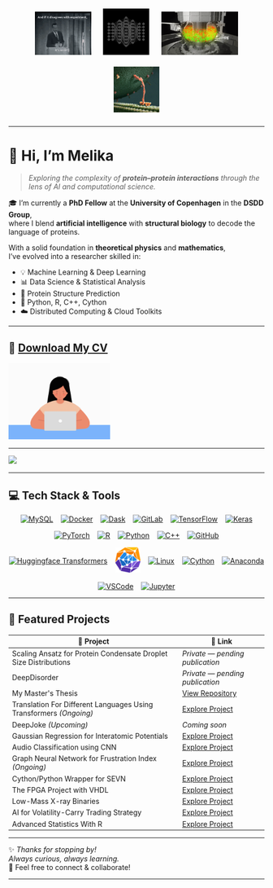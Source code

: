 <div align="center">
    <img src="experiment-science.gif" width="22%" style="margin: 10px;" />
    <img src="nn.gif" width="18%" style="margin: 10px;" />
    <img src="reactor.gif" width="30%" style="margin: 10px;" />
    <img src="John-Liebler-Kinesin-Walking.webp" width="18%" style="margin: 10px;" />
</div>

---

# 👋 Hi, I’m **Melika**  

> _Exploring the complexity of **protein–protein interactions** through the lens of AI and computational science._  

🎓 I’m currently a **PhD Fellow** at the **University of Copenhagen** in the **DSDD Group**,  
where I blend **artificial intelligence** with **structural biology** to decode the language of proteins.

With a solid foundation in **theoretical physics** and **mathematics**,  
I’ve evolved into a researcher skilled in:

- 💡 Machine Learning & Deep Learning  
- 📊 Data Science & Statistical Analysis  
- 🧬 Protein Structure Prediction  
- 🐍 Python, R, C++, Cython 
- ☁️ Distributed Computing & Cloud Toolkits  

---

## 📄 [Download My CV](https://github.com/Melikakmm/CV/blob/main/MelikaCV.pdf)

<a href="https://github.com/Melikakmm/CV/blob/main/MelikaCV.pdf">
    <img src="CV.gif" alt="My CV" width="200" />
</a>

---

[![](https://visitcount.itsvg.in/api?id=MELIKAKMM&label=Profile%20Views&color=0&icon=0&pretty=true)](https://visitcount.itsvg.in)

---

## 💻 Tech Stack & Tools

<div style="display: flex; flex-wrap: wrap; gap: 15px; align-items: center; justify-content: center;">
    <a href="https://www.mysql.com/"><img src="https://www.mysql.com/common/logos/logo-mysql-170x115.png" alt="MySQL" style="height: 50px;"></a>
    <a href="https://www.docker.com/"><img src="https://www.docker.com/wp-content/uploads/2022/03/Moby-logo.png" alt="Docker" style="height: 50px;"></a>
    <a href="https://www.dask.org/"><img src="https://numfocus.org/wp-content/uploads/2019/08/Dask-Logo-300x300-1.png" alt="Dask" style="height: 50px;"></a>
    <a href="https://about.gitlab.com/"><img src="https://about.gitlab.com/images/press/logo/png/gitlab-logo-500.png" alt="GitLab" style="height: 50px;"></a>
    <a href="https://www.tensorflow.org/"><img src="https://upload.wikimedia.org/wikipedia/commons/2/2d/Tensorflow_logo.svg" alt="TensorFlow" style="height: 50px;"></a>
    <a href="https://keras.io/"><img src="https://upload.wikimedia.org/wikipedia/commons/a/ae/Keras_logo.svg" alt="Keras" style="height: 50px;"></a>
    <a href="https://pytorch.org/"><img src="https://pytorch.org/assets/images/pytorch-logo.png" alt="PyTorch" style="height: 50px;"></a>
    <a href="https://www.r-project.org/"><img src="https://www.r-project.org/logo/Rlogo.png" alt="R" style="height: 50px;"></a>
    <a href="https://www.python.org/"><img src="https://www.python.org/static/community_logos/python-logo.png" alt="Python" style="height: 50px;"></a>
    <a href="https://isocpp.org/"><img src="https://isocpp.org/assets/images/cpp_logo.png" alt="C++" style="height: 50px;"></a>
    <a href="https://github.com/"><img src="https://github.githubassets.com/images/modules/logos_page/GitHub-Mark.png" alt="GitHub" style="height: 50px;"></a>
    <a href="https://pytorch.org/hub/huggingface_pytorch-transformers/"><img src="https://huggingface.co/front/assets/huggingface_logo.svg" alt="Huggingface Transformers" style="height: 50px;"></a>
    <a href="https://pytorch-geometric.readthedocs.io/en/latest/"><img src="https://raw.githubusercontent.com/pyg-team/pyg_sphinx_theme/master/pyg_sphinx_theme/static/img/pyg_logo.png" alt="PyTorch Geometric" style="height: 50px;"></a>
    <a href="https://www.linux.it/"><img src="https://upload.wikimedia.org/wikipedia/commons/3/35/Tux.svg" alt="Linux" style="height: 50px;"></a>
    <a href="https://cython.readthedocs.io/en/latest/"><img src="https://cython.readthedocs.io/en/latest/_static/cythonlogo.png" alt="Cython" style="height: 50px;"></a>
    <a href="https://www.anaconda.com/"><img src="https://www.anaconda.com/wp-content/uploads/2022/12/anaconda_secondary_logo.svg" alt="Anaconda" style="height: 50px;"></a>
    <a href="https://code.visualstudio.com/"><img src="https://code.visualstudio.com/assets/images/code-stable.png" alt="VSCode" style="height: 50px;"></a>
    <a href="https://jupyter.org/"><img src="https://jupyter.org/assets/logos/rectanglelogo-greytext-orangebody-greymoons.svg" alt="Jupyter" style="height: 50px;"></a>
</div>

---

## 🧪 Featured Projects

| 📂 Project | 🔗 Link |
|------------|---------|
| Scaling Ansatz for Protein Condensate Droplet Size Distributions | *Private — pending publication* |
| DeepDisorder | *Private — pending publication* |
| My Master's Thesis | [View Repository](https://github.com/Melikakmm/Master_Thesis/tree/main) |
| Translation For Different Languages Using Transformers *(Ongoing)* | [Explore Project](https://github.com/Melikakmm/NLP_Translation) |
| DeepJoke *(Upcoming)* | _Coming soon_ |
| Gaussian Regression for Interatomic Potentials | [Explore Project](https://github.com/Melikakmm/GPR_fitting_interactive_potential) |
| Audio Classification using CNN | [Explore Project](https://github.com/Melikakmm/CNN-for-sound-classification) |
| Graph Neural Network for Frustration Index *(Ongoing)* | [Explore Project](https://github.com/Melikakmm/GNN_Frustration) |
| Cython/Python Wrapper for SEVN | [Explore Project](https://github.com/Melikakmm/SEVN_PYTHON_WRAPPER) |
| The FPGA Project with VHDL | [Explore Project](https://github.com/Melikakmm/FPGA) |
| Low-Mass X-ray Binaries | [Explore Project](https://github.com/Melikakmm/Low-Mass-X-ray-Binaries) |
| AI for Volatility-Carry Trading Strategy | [Explore Project](https://github.com/Melikakmm/Volatility-carry-trading-strategy) |
| Advanced Statistics With R | [Explore Project](https://github.com/Melikakmm/R_Projects) |

---

✨ _Thanks for stopping by!_  
_Always curious, always learning._  
💌 Feel free to connect & collaborate!

---

